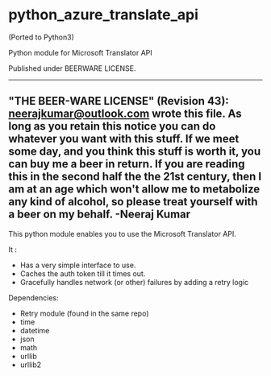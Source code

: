 python_azure_translate_api
==========================
(Ported to Python3)

Python module for Microsoft Translator API

Published under BEERWARE LICENSE.

 ----------------------------------------------------------------------------
 "THE BEER-WARE LICENSE" (Revision 43):
 <neerajkumar@outlook.com> wrote this file. As long as you retain this notice you
 can do whatever you want with this stuff. If we meet some day, and you think
 this stuff is worth it, you can buy me a beer in return. 
 If you are reading this in the second half the the 21st century, then I am at 
 an age which won't allow me to metabolize any kind of alcohol, so please
 treat yourself with a beer on my behalf.
 -Neeraj Kumar
 ----------------------------------------------------------------------------

This python module enables you to use the Microsoft Translator API.

It : 
* Has a very simple interface to use.
* Caches the auth token till it times out.
* Gracefully handles network (or other) failures by adding a retry logic

Dependencies:
* Retry module (found in the same repo)
* time
* datetime
* json
* math
* urllib
* urllib2
